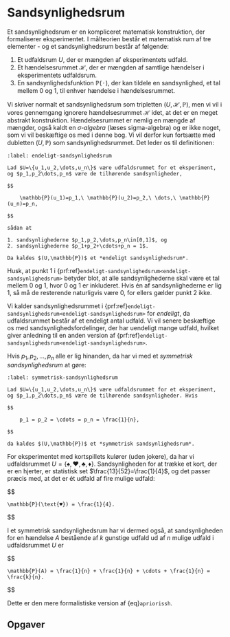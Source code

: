 # Sandsynlighedsrum

Et sandsynlighedsrum er en kompliceret matematisk konstruktion, der formaliserer eksperimentet. I målteorien består et matematisk rum af tre elementer - og et sandsynlighedsrum består af følgende:

1. Et udfaldsrum $U$, der er mængden af eksperimentets udfald.
2. Et hændelsesrummet $\mathcal{H}$, der er mængden af samtlige hændelser i eksperimentets udfaldsrum. 
3. En sandsynlighedsfunktion $\mathbb{P}(\,\cdot\,)$, der kan tildele en sandsynlighed, et tal mellem 0 og 1, til enhver hændelse i hændelsesrummet.

Vi skriver normalt et sandsynlighedsrum som tripletten $(U,\mathcal{H},\mathbb{P})$, men vi vil i vores gennemgang ignorere hændelsesrummet $\mathcal{H}$ idet, at det er en meget abstrakt konstruktion. Hændelsesrummet er nemlig en mængde af mængder, også kaldt en *$\sigma$-algebra* (læses sigma-algebra) og er ikke noget, som vi vil beskæftige os med i denne bog. Vi vil derfor kun fortsætte med dubletten $(U,\mathbb{P})$ som sandsynlighedsrummet. Det leder os til definitionen:

```{prf:definition}
:label: endeligt-sandsynlighedsrum

Lad $U=\{u_1,u_2,\dots,u_n\}$ være udfaldsrummet for et eksperiment, og $p_1,p_2\dots,p_n$ være de tilhørende sandsynligheder,

$$

    \mathbb{P}(u_1)=p_1,\ \mathbb{P}(u_2)=p_2,\ \dots,\ \mathbb{P}(u_n)=p_n,

$$

sådan at

1. sandsynlighederne $p_1,p_2,\dots,p_n\in[0,1]$, og 
2. sandsynlighederne $p_1+p_2+\cdots+p_n = 1$.

Da kaldes $(U,\mathbb{P})$ et *endeligt sandsynlighedsrum*.

```

Husk, at punkt 1 i {prf:ref}`endeligt-sandsynlighedsrum<endeligt-sandsynlighedsrum>` betyder blot, at alle sandsynlighederne skal være et tal mellem 0 og 1, hvor 0 og 1 er inkluderet. Hvis én af sandsynlighederne er lig 1, så må de resterende naturligvis være 0, for ellers gælder punkt 2 ikke.

Vi kalder sandsynlighedsrummet i {prf:ref}`endeligt-sandsynlighedsrum<endeligt-sandsynlighedsrum>` for *endeligt*, da udfaldsrummet består af et endeligt antal udfald. Vi vil senere beskæftige os med sandsynlighedsfordelinger, der har uendeligt mange udfald, hvilket giver anledning til en anden version af {prf:ref}`endeligt-sandsynlighedsrum<endeligt-sandsynlighedsrum>`.

Hvis $p_1,p_2,\dots,p_n$ alle er lig hinanden, da har vi med et *symmetrisk sandsynlighedsrum* at gøre:

```{prf:definition}
:label: symmetrisk-sandsynlighedsrum

Lad $U=\{u_1,u_2,\dots,u_n\}$ være udfaldsrummet for et eksperiment, og $p_1,p_2\dots,p_n$ være de tilhørende sandsynligheder. Hvis 

$$

    p_1 = p_2 = \cdots = p_n = \frac{1}{n},

$$

da kaldes $(U,\mathbb{P})$ et *symmetrisk sandsynlighedsrum*.

```

For eksperimentet med kortspillets kulører (uden jokere), da har vi udfaldsrummet $U=\{\text{♠},\text{♥},\text{♣},\text{♦} \}$. Sandsynligheden for at trække et kort, der er en hjerter, er statistisk set $\frac{13}{52}=\frac{1}{4}$, og det passer præcis med, at det er ét udfald af fire mulige udfald:

$$

    \mathbb{P}(\text{♥}) = \frac{1}{4}.

$$

I et symmetrisk sandsynlighedsrum har vi dermed også, at sandsynligheden for en hændelse $A$ bestående af $k$ gunstige udfald ud af $n$ mulige udfald i udfaldsrummet $U$ er 

$$

    \mathbb{P}(A) = \frac{1}{n} + \frac{1}{n} + \cdots + \frac{1}{n} = \frac{k}{n}.

$$

Dette er den mere formalistiske version af {eq}`apriorissh`.

## Opgaver
